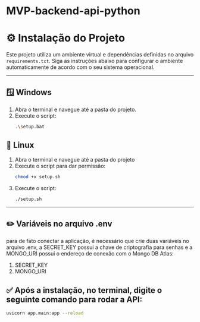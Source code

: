 # MVP-backend-api-python

# ⚙️ Instalação do Projeto

Este projeto utiliza um ambiente virtual e dependências definidas no arquivo `requirements.txt`. Siga as instruções abaixo para configurar o ambiente automaticamente de acordo com o seu sistema operacional.

---

## 🪟 Windows

1. Abra o terminal e navegue até a pasta do projeto.
2. Execute o script:
   ```bash
   .\setup.bat

## 🐧 Linux

1. Abra o terminal e navegue até a pasta do projeto
2. Execute o script para dar permissão:
   ```bash
   chmod +x setup.sh
3. Execute o script:
   ```bash
   ./setup.sh

---

## ✏️ Variáveis no arquivo .env

para de fato conectar a aplicação, é necessário que crie duas variáveis no arquivo .env, a SECRET_KEY possui a chave de criptografia para senhas e a MONGO_URI possui o endereço de conexão com o Mongo DB Atlas:
1. SECRET_KEY
2. MONGO_URI

## ✅ Após a instalação, no terminal, digite o seguinte comando para rodar a API:
   ```bash
   uvicorn app.main:app --reload
   ```
